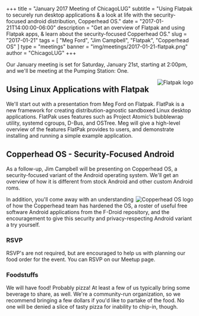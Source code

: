 +++
title = "January 2017 Meeting of ChicagoLUG"
subtitle = "Using Flatpak to securely run desktop applications & a look at life with the security-focused android distribution, Copperhead OS."
date = "2017-01-21T14:00:00-06:00"
description = "Get an overview of Flatpak and using Flatpak apps, & learn about the security-focused Copperhead OS."
slug = "2017-01-21"
tags = [ "Meg Ford", "Jim Campbell", "Flatpak", "Copperhead OS" ] 
type = "meetings"
banner = "img/meetings/2017-01-21-flatpak.png"
author = "ChicagoLUG"
+++

Our January meeting is set for Saturday, January 21st, starting at 2:00pm,
and we'll be meeting at the Pumping Station: One.

<img src="/img/meetings/2017-01-21-flatpak.png" alt="Flatpak logo" style="float:right;">

## Using Linux Applications with Flatpak

We'll start out with a presentation from Meg Ford on Flatpak. FlatPak is a new
framework for creating distribution-agnostic sandboxed Linux desktop
applications. FlatPak uses features such as Project Atomic’s bubblewrap
utility, systemd cgroups, D-Bus, and OSTree. Meg will give a high-level
overview of the features FlatPak provides to users, and demonstrate installing
and running a simple example application.

## Copperhead OS - Security-Focused Android

As a follow-up, Jim Campbell will be presenting on Copperhead OS, a
security-focused variant of the Android operating system. We'll get an overview
of how it is different from stock Android and other custom Android roms.

<img src="/img/meetings/2017-01-21-copperhead-os.jpg" alt="Copperhead OS logo" style="float:right;">

In addition, you'll come away with an understanding of how the Copperhead team
has hardened the OS, a roster of useful free software Android applications from
the F-Droid repository, and the encouragement to give this security and
privacy-respecting Android variant a try yourself.

### RSVP

RSVP's are not required, but are encouraged to help us with planning our food
order for the event. You can RSVP on our Meetup page.

### Foodstuffs

We will have food! Probably pizza! At least a few of us typically bring some
beverage to share, as well. We're a community-run organization, so we recommend
bringing a few dollars if you'd like to partake of the food. No one will be
denied a slice of tasty pizza for inability to chip-in, though.
